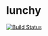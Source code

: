 lunchy
======

[![Build Status](https://drone.io/github.com/carlosbrando/lunchy/status.png)](https://drone.io/github.com/carlosbrando/lunchy/latest)
